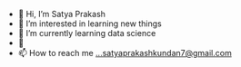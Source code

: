 - 👋 Hi, I’m Satya Prakash
- 👀 I’m interested in learning new things
- 🌱 I’m currently learning data science
- 💞️ 
- 📫 How to reach me ...satyaprakashkundan7@gmail.com

<!---
satya0816/satya0816 is a ✨ special ✨ repository because its `README.md` (this file) appears on your GitHub profile.
You can click the Preview link to take a look at your changes.
--->
